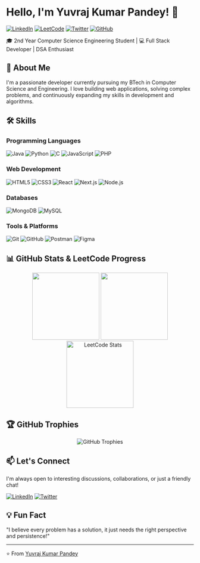 # Hello, I'm Yuvraj Kumar Pandey! 👋

[![LinkedIn](https://img.shields.io/badge/LinkedIn-0077B5?style=for-the-badge&logo=linkedin&logoColor=white)](https://www.linkedin.com/in/yuvrajkumarpandey/)
[![LeetCode](https://img.shields.io/badge/LeetCode-FFA116?style=for-the-badge&logo=leetcode&logoColor=black)](https://leetcode.com/u/yuvraj-kumar-pandey/)
[![Twitter](https://img.shields.io/badge/Twitter-1DA1F2?style=for-the-badge&logo=x&logoColor=white)](https://x.com/yuvrajkpandey)
[![GitHub](https://img.shields.io/badge/GitHub-100000?style=for-the-badge&logo=github&logoColor=white)](https://github.com/yuvrajkumarpandey)

🎓 2nd Year Computer Science Engineering Student | 💻 Full Stack Developer | DSA Enthusiast

## 🚀 About Me

I'm a passionate developer currently pursuing my BTech in Computer Science and Engineering. I love building web applications, solving complex problems, and continuously expanding my skills in development and algorithms.

## 🛠️ Skills

### Programming Languages
![Java](https://img.shields.io/badge/Java-ED8B00?style=for-the-badge&logo=openjdk&logoColor=white)
![Python](https://img.shields.io/badge/Python-3776AB?style=for-the-badge&logo=python&logoColor=white)
![C](https://img.shields.io/badge/C-00599C?style=for-the-badge&logo=c&logoColor=white)
![JavaScript](https://img.shields.io/badge/JavaScript-F7DF1E?style=for-the-badge&logo=javascript&logoColor=black)
![PHP](https://img.shields.io/badge/PHP-777BB4?style=for-the-badge&logo=php&logoColor=white)

### Web Development
![HTML5](https://img.shields.io/badge/HTML5-E34F26?style=for-the-badge&logo=html5&logoColor=white)
![CSS3](https://img.shields.io/badge/CSS3-1572B6?style=for-the-badge&logo=css3&logoColor=white)
![React](https://img.shields.io/badge/React-20232A?style=for-the-badge&logo=react&logoColor=61DAFB)
![Next.js](https://img.shields.io/badge/Next.js-000000?style=for-the-badge&logo=nextdotjs&logoColor=white)
![Node.js](https://img.shields.io/badge/Node.js-339933?style=for-the-badge&logo=nodedotjs&logoColor=white)

### Databases
![MongoDB](https://img.shields.io/badge/MongoDB-47A248?style=for-the-badge&logo=mongodb&logoColor=white)
![MySQL](https://img.shields.io/badge/MySQL-005C84?style=for-the-badge&logo=mysql&logoColor=white)

### Tools & Platforms
![Git](https://img.shields.io/badge/Git-F05032?style=for-the-badge&logo=git&logoColor=white)
![GitHub](https://img.shields.io/badge/GitHub-100000?style=for-the-badge&logo=github&logoColor=white)
![Postman](https://img.shields.io/badge/Postman-FF6C37?style=for-the-badge&logo=postman&logoColor=white)
![Figma](https://img.shields.io/badge/Figma-F24E1E?style=for-the-badge&logo=figma&logoColor=white)

## 📊 GitHub Stats & LeetCode Progress

<!-- GitHub Stats -->
<div align="center">
  <img height="180em" src="https://github-readme-stats.vercel.app/api?username=yuvrajkumarpandey&show_icons=true&theme=radical&include_all_commits=true&count_private=true"/>
  <img height="180em" src="https://github-readme-stats.vercel.app/api/top-langs/?username=yuvrajkumarpandey&layout=compact&langs_count=8&theme=radical"/>
</div>

<!-- LeetCode Stats -->
<div align="center">
  <img height="180em" src="https://leetcard.jacoblin.cool/yuvraj-kumar-pandey?theme=dark&font=Karma&ext=contest" alt="LeetCode Stats"/>
</div>

## 🏆 GitHub Trophies

<div align="center">
  <img src="https://github-profile-trophy.vercel.app/?username=yuvrajkumarpandey&theme=radical&no-frame=true&no-bg=true&margin-w=4" alt="GitHub Trophies" />
</div>

<!-- 
## 🌟 Recent Projects

Here are some of my recent projects:

1. **Project 1** - Brief description [Live Demo](#) | [Source Code](#)
2. **Project 2** - Brief description [Live Demo](#) | [Source Code](#)
3. **Project 3** - Brief description [Live Demo](#) | [Source Code](#)
-->

## 📫 Let's Connect

I'm always open to interesting discussions, collaborations, or just a friendly chat!

[![LinkedIn](https://img.shields.io/badge/LinkedIn-0077B5?style=for-the-badge&logo=linkedin&logoColor=white)](https://www.linkedin.com/in/yuvrajkumarpandey/)
[![Twitter](https://img.shields.io/badge/Twitter-1DA1F2?style=for-the-badge&logo=x&logoColor=white)](https://x.com/yuvrajkpandey)

## 💡 Fun Fact

"I believe every problem has a solution, it just needs the right perspective and persistence!"

---

⭐️ From [Yuvraj Kumar Pandey](https://github.com/yuvrajkumarpandey)

